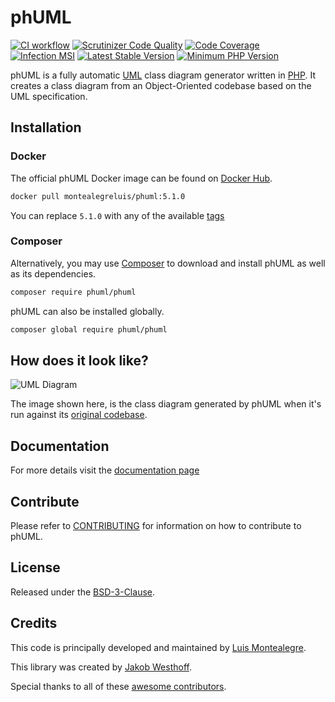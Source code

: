 # phUML

[![CI workflow](https://github.com/montealegreluis/phuml/actions/workflows/ci.yml/badge.svg)](https://github.com/montealegreluis/phuml/actions/workflows/ci.yml)
[![Scrutinizer Code Quality][scrutinizer-badge]][scrutinizer]
[![Code Coverage][coverage-badge]][coverage]
[![Infection MSI](https://badge.stryker-mutator.io/github.com/MontealegreLuis/phuml/master)](https://dashboard.stryker-mutator.io/reports/github.com/MontealegreLuis/phuml/master)
[![Latest Stable Version][stable-badge]][packagist]
[![Minimum PHP Version](https://img.shields.io/badge/php-%3E%3D%208.0-8892BF.svg?style=flat-square)](https://php.net/)

phUML is a fully automatic [UML][uml] class diagram generator written in [PHP](https://php.net/).
It creates a class diagram from an Object-Oriented codebase based on the UML specification.

## Installation

### Docker

The official phUML Docker image can be found on [Docker Hub](https://hub.docker.com/r/montealegreluis/phuml/).

```bash
docker pull montealegreluis/phuml:5.1.0
```

You can replace `5.1.0` with any of the available [tags](https://hub.docker.com/r/montealegreluis/phuml/tags?page=1&ordering=last_updated)

### Composer

Alternatively, you may use [Composer][composer] to download and install phUML as well as its dependencies.

```bash
composer require phuml/phuml
```

phUML can also be installed globally.

```bash
composer global require phuml/phuml
```

## How does it look like?

![UML Diagram][diagram]

The image shown here, is the class diagram generated by phUML when it's run against its [original codebase][codebase].

## Documentation

For more details visit the [documentation page][docs]

## Contribute

Please refer to [CONTRIBUTING][contribute] for information on how to contribute to phUML.

## License

Released under the [BSD-3-Clause][license].

## Credits

This code is principally developed and maintained by [Luis Montealegre][luis].

This library was created by [Jakob Westhoff][jakob].

Special thanks to all of these [awesome contributors][contributors].

[scrutinizer-badge]: https://scrutinizer-ci.com/g/MontealegreLuis/phuml/badges/quality-score.png?b=master
[scrutinizer]: https://scrutinizer-ci.com/g/MontealegreLuis/phuml/?branch=master
[uml]: http://en.wikipedia.org/wiki/Unified_Modeling_Language
[diagram]: https://raw.githubusercontent.com/MontealegreLuis/phuml/master/docs/phuml-example-thumbnail.png
[docs]: http://montealegreluis.com/phuml
[coverage-badge]: https://scrutinizer-ci.com/g/MontealegreLuis/phuml/badges/coverage.png?b=master
[coverage]: https://scrutinizer-ci.com/g/MontealegreLuis/phuml/code-structure/master/code-coverage
[composer]: https://getcomposer.org/
[codebase]: https://github.com/jakobwesthoff/phuml/tree/master/src
[stable-badge]: https://img.shields.io/packagist/v/phuml/phuml.svg?style=flat-square
[packagist]: https://packagist.org/packages/phuml/phuml
[luis]: https://github.com/MontealegreLuis
[jakob]: https://github.com/jakobwesthoff
[contributors]: https://github.com/MontealegreLuis/phuml/contributors
[contribute]: https://github.com/MontealegreLuis/phuml/blob/master/CONTRIBUTING.md
[license]: https://github.com/MontealegreLuis/phuml/blob/master/LICENSE
